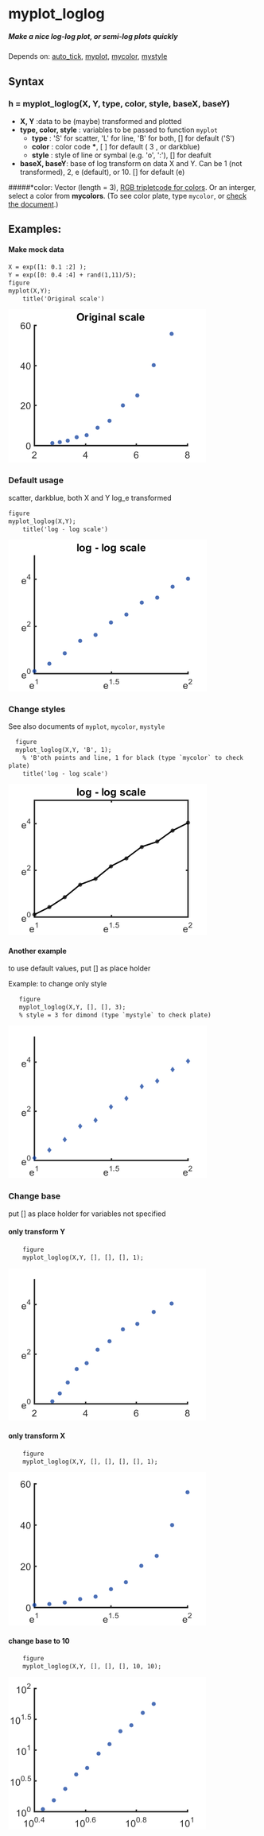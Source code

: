 # myplot_loglog 

##### Make a nice log-log plot, or semi-log plots quickly 
 
 Depends on: [auto_tick](https://github.com/weitingwlin/matlabutility/blob/master/mfiles/auto_tick.m), [myplot](https://github.com/weitingwlin/matlabutility/blob/master/documents/myplot.md), [mycolor](https://github.com/weitingwlin/matlabutility/blob/master/documents/mycolor.md), [mystyle](https://github.com/weitingwlin/matlabutility/blob/master/documents/mystyle.md)
## Syntax

###  h = myplot_loglog(X, Y, type, color, style, baseX, baseY)

* **X, Y** :data to be (maybe) transformed and plotted
* **type, color, style** : variables to be passed to function `myplot`
  + **type** : 'S' for scatter, 'L' for line, 'B' for both, [] for default ('S')   
  + **color** :  color code **\***, [ ] for default ( 3 , or darkblue)  
  + **style** : style of line or symbal (e.g. 'o', ':'), [] for deafult
* **baseX, baseY**: base of log transform on data X and Y. Can be 1 (not transformed), 2, e (default), or 10. [] for default (e)

#####\*color: Vector (length = 3), [RGB tripletcode for colors](http://www.mathworks.com/help/matlab/ref/colorspec.html?searchHighlight=colors). Or an interger, select a color from **mycolors**. (To see color plate, type `mycolor`, or [check the document](https://github.com/weitingwlin/matlabutility/raw/master/documents/images/mycolor_2.png).)

## Examples:
#### Make mock data
    X = exp([1: 0.1 :2] );
    Y = exp([0: 0.4 :4] + rand(1,11)/5);
    figure
    myplot(X,Y); 
        title('Original scale')

![plot](images/myplot_loglog1.png)

### Default usage
 scatter, darkblue, both X and Y log\_e transformed
 
    figure
    myplot_loglog(X,Y); 
        title('log - log scale') 

![plot](images/myplot_loglog2.png)

### Change styles
 
See also documents of `myplot`, `mycolor`, `mystyle`

      figure
      myplot_loglog(X,Y, 'B', 1); 
		% 'B'oth points and line, 1 for black (type `mycolor` to check plate)
        title('log - log scale')

![plot](images/myplot_loglog3.png)

#### Another example
 to use default values, put [] as place holder

 Example: to change only style

       figure
       myplot_loglog(X,Y, [], [], 3); 
       % style = 3 for dimond (type `mystyle` to check plate)


![plot](images/myplot_loglog4.png) 

###  Change base
 put [] as place holder for variables not specified

####  only transform Y
        figure
        myplot_loglog(X,Y, [], [], [], 1);

![plot](images/myplot_loglog5.png) 

####  only transform X
        figure
        myplot_loglog(X,Y, [], [], [], [], 1);

![plot](images/myplot_loglog6.png) 

#### change base to 10
        figure
        myplot_loglog(X,Y, [], [], [], 10, 10); 

![plot](images/myplot_loglog7.png) 
 